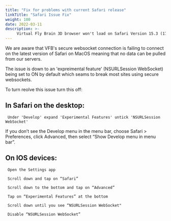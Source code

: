 ```yaml
---
title: "Fix for problems with current Safari release"
linkTitle: "Safari Issue Fix"
weight: 100
date: 2022-03-11
description: >-
     Virtual Fly Brain 3D browser won't load on Safari Version 15.3 (17612.4.9.1.8) with expreimental feature enabled. Please follow these instructions to disable until Apple fix the issue.
---
```


We are aware that VFB's secure websocket connection is failing to connect on the latest version of Safari on MacOS meaning that no data can be pulled from our servers.

The issue is down to an 'expreimental feature' (NSURLSession WebSocket) being set to ON by default which seams to break most sites using secure websockets. 

To turn reolve this issue turn this off:

## In Safari on the desktop:

     Under 'Develop' expand 'Experimental Features' untick 'NSURLSession WebSocket'
     
     
If you don’t see the Develop menu in the menu bar, choose Safari > Preferences, click Advanced, then select “Show Develop menu in menu bar”.


## On IOS devices:

     Open the Settings app

     Scroll down and tap on “Safari”
     
     Scroll down to the bottom and tap on “Advanced”
     
     Tap on “Experimental Features” at the bottom
     
     Scroll down until you see “NSURLSession WebSocket"
     
     Disable “NSURLSession WebSocket”


